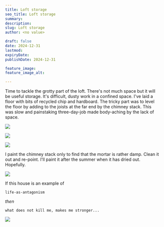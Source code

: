 ```yaml
---
title: Loft storage
seo_title: Loft storage
summary:
description:
slug: Loft storage
author: <no value>

draft: false
date: 2024-12-31
lastmod:
expiryDate:
publishDate: 2024-12-31

feature_image:
feature_image_alt:

---
```

Time to tackle the grotty part of the loft. There's not much space but it will be useful storage. 
It's difficult, dusty work in a confined space. I've laid a floor with bits of recycled chip and hardboard.
The tricky part was to level the floor by adding to the joists at the far end by the chimney stack. 
This was slow and painstaking three-day-job made body-aching by the lack of space. 

![](/images/1384.jpeg)

![](/images/1393.jpeg)


![](/images/1389.jpeg)

I paint the chimney stack only to find that the mortar is rather damp. Clean it out and re-point.
I'll paint it after the summer when it has dried out. Hopefully.

![](/images/1412.jpeg)

If this house is an example of

`life-as-antagonism`

_then_ 

`what does not kill me, makes me stronger...`

![](/images/8434.jpeg)